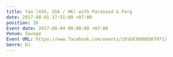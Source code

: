 ```yaml
---
title: Yao (XXX, USA / HK) with Paranoid & Ferg
date: 2017-08-01 17:51:00 +07:00
position: 26
Event date: 2017-08-04 00:00:00 +07:00
Venue: Savage
Event URL: https://www.facebook.com/events/1916936088567971/
Genre: DJ
---
```


